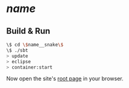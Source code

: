 # $name$ #

## Build & Run ##

```sh
\$ cd \$name__snake\$
\$ ./sbt
> update
> eclipse
> container:start
```

Now open the site's [root page](http://localhost:8080/) in your browser.
